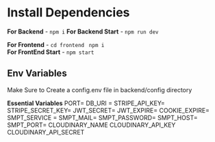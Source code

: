 # Install Dependencies

**For Backend** - `npm i`
**For Backend Start**  - `npm run dev`

**For Frontend** - `cd frontend` ` npm i`   
**For FrontEnd Start**  - `npm start`

## Env Variables

Make Sure to Create a config.env file in backend/config directory

**Essential Variables**
PORT=
DB_URI =
STRIPE_API_KEY=
STRIPE_SECRET_KEY=
JWT_SECRET=
JWT_EXPIRE=
COOKIE_EXPIRE=
SMPT_SERVICE =
SMPT_MAIL=
SMPT_PASSWORD=
SMPT_HOST=
SMPT_PORT=
CLOUDINARY_NAME
CLOUDINARY_API_KEY
CLOUDINARY_API_SECRET